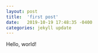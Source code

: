 ```yaml
---
layout: post
title:  'first post'
date:   2019-10-19 17:48:35 -0400
categories: jekyll update
---
```


Hello, world!
